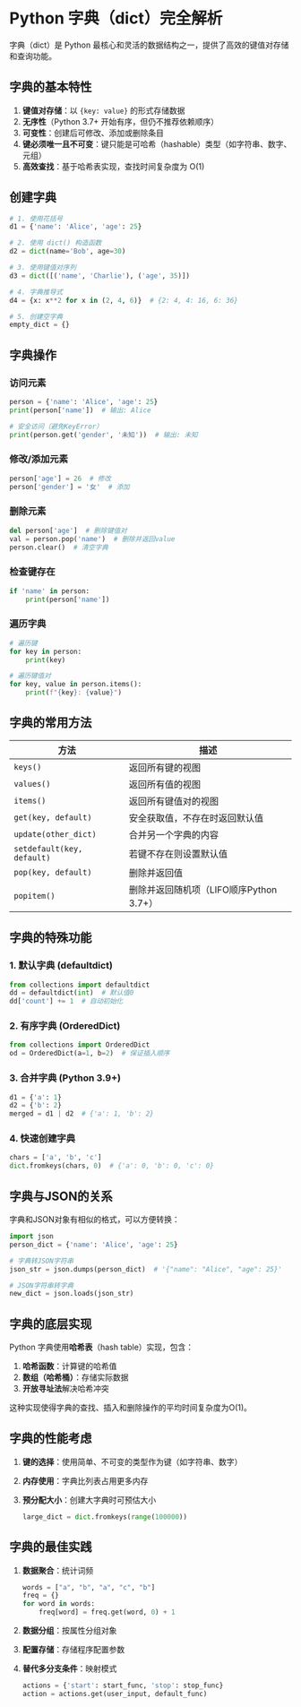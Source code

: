 # Python 字典（dict）完全解析

字典（dict）是 Python 最核心和灵活的数据结构之一，提供了高效的键值对存储和查询功能。

## 字典的基本特性

1. **键值对存储**：以 `{key: value}` 的形式存储数据
2. **无序性**（Python 3.7+ 开始有序，但仍不推荐依赖顺序）
3. **可变性**：创建后可修改、添加或删除条目
4. **键必须唯一且不可变**：键只能是可哈希（hashable）类型（如字符串、数字、元组）
5. **高效查找**：基于哈希表实现，查找时间复杂度为 O(1)

## 创建字典

```python
# 1. 使用花括号
d1 = {'name': 'Alice', 'age': 25}

# 2. 使用 dict() 构造函数
d2 = dict(name='Bob', age=30)

# 3. 使用键值对序列
d3 = dict([('name', 'Charlie'), ('age', 35)])

# 4. 字典推导式
d4 = {x: x**2 for x in (2, 4, 6)}  # {2: 4, 4: 16, 6: 36}

# 5. 创建空字典
empty_dict = {}
```

## 字典操作

### 访问元素

```python
person = {'name': 'Alice', 'age': 25}
print(person['name'])  # 输出: Alice

# 安全访问（避免KeyError）
print(person.get('gender', '未知'))  # 输出: 未知
```

### 修改/添加元素

```python
person['age'] = 26  # 修改
person['gender'] = '女'  # 添加
```

### 删除元素

```python
del person['age']  # 删除键值对
val = person.pop('name')  # 删除并返回value
person.clear()  # 清空字典
```

### 检查键存在

```python
if 'name' in person:
    print(person['name'])
```

### 遍历字典

```python
# 遍历键
for key in person:
    print(key)

# 遍历键值对
for key, value in person.items():
    print(f"{key}: {value}")
```

## 字典的常用方法

| 方法 | 描述 |
|------|------|
| `keys()` | 返回所有键的视图 |
| `values()` | 返回所有值的视图 |
| `items()` | 返回所有键值对的视图 |
| `get(key, default)` | 安全获取值，不存在时返回默认值 |
| `update(other_dict)` | 合并另一个字典的内容 |
| `setdefault(key, default)` | 若键不存在则设置默认值 |
| `pop(key, default)` | 删除并返回值 |
| `popitem()` | 删除并返回随机项（LIFO顺序Python 3.7+） |

## 字典的特殊功能

### 1. 默认字典 (defaultdict)

```python
from collections import defaultdict
dd = defaultdict(int)  # 默认值0
dd['count'] += 1  # 自动初始化
```

### 2. 有序字典 (OrderedDict)

```python
from collections import OrderedDict
od = OrderedDict(a=1, b=2)  # 保证插入顺序
```

### 3. 合并字典 (Python 3.9+)

```python
d1 = {'a': 1}
d2 = {'b': 2}
merged = d1 | d2  # {'a': 1, 'b': 2}
```

### 4. 快速创建字典

```python
chars = ['a', 'b', 'c']
dict.fromkeys(chars, 0)  # {'a': 0, 'b': 0, 'c': 0}
```

## 字典与JSON的关系

字典和JSON对象有相似的格式，可以方便转换：

```python
import json
person_dict = {'name': 'Alice', 'age': 25}

# 字典转JSON字符串
json_str = json.dumps(person_dict)  # '{"name": "Alice", "age": 25}'

# JSON字符串转字典
new_dict = json.loads(json_str)
```

## 字典的底层实现

Python 字典使用**哈希表**（hash table）实现，包含：

1. **哈希函数**：计算键的哈希值
2. **数组（哈希桶）**：存储实际数据
3. **开放寻址法**解决哈希冲突

这种实现使得字典的查找、插入和删除操作的平均时间复杂度为O(1)。

## 字典的性能考虑

1. **键的选择**：使用简单、不可变的类型作为键（如字符串、数字）
2. **内存使用**：字典比列表占用更多内存
3. **预分配大小**：创建大字典时可预估大小

   ```python
   large_dict = dict.fromkeys(range(100000))
   ```

## 字典的最佳实践

1. **数据聚合**：统计词频

   ```python
   words = ["a", "b", "a", "c", "b"]
   freq = {}
   for word in words:
       freq[word] = freq.get(word, 0) + 1
   ```

2. **数据分组**：按属性分组对象
3. **配置存储**：存储程序配置参数
4. **替代多分支条件**：映射模式

   ```python
   actions = {'start': start_func, 'stop': stop_func}
   action = actions.get(user_input, default_func)
   ```

